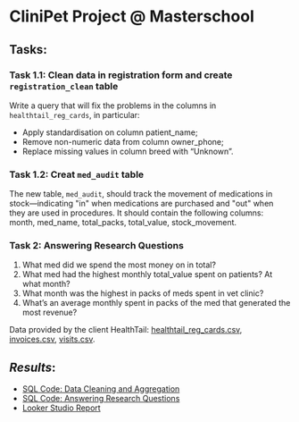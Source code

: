 # CliniPet Project @ Masterschool

## **Tasks**:
### **Task 1.1: Clean data in registration form and create `registration_clean` table**  
  Write a query that will fix the problems in the columns in `healthtail_reg_cards`, in particular: 
  - Apply standardisation on column patient_name;
  - Remove non-numeric data from column owner_phone;
  - Replace missing values in column breed with “Unknown”.
### **Task 1.2: Creat `med_audit` table**  
  The new table, `med_audit`, should track the movement of medications in stock—indicating "in" when medications are purchased and "out" when 
  they are used in procedures. It should contain the following columns:
  month, med_name, total_packs, total_value, stock_movement.
### **Task 2: Answering Research Questions**  
1. What med did we spend the most money on in total?
2. What med had the highest monthly total_value spent on patients? At what month?
3. What month was the highest in packs of meds spent in vet clinic?
4. What’s an average monthly spent in packs of the med that generated the most revenue?

Data provided by the client HealthTail: [healthtail_reg_cards.csv](https://github.com/armandaslid/clinipet_project/blob/main/project_files/healthtail_reg_cards.csv), [invoices.csv](https://github.com/armandaslid/clinipet_project/blob/main/project_files/invoices.csv), [visits.csv](https://github.com/armandaslid/clinipet_project/blob/main/project_files/visits.csv).


## *Results*:
- [SQL Code: Data Cleaning and Aggregation](https://github.com/armandaslid/clinipet_project/blob/main/project_files/step_1.sql)
- [SQL Code: Answering Research Questions](404)
- [Looker Studio Report](404)
